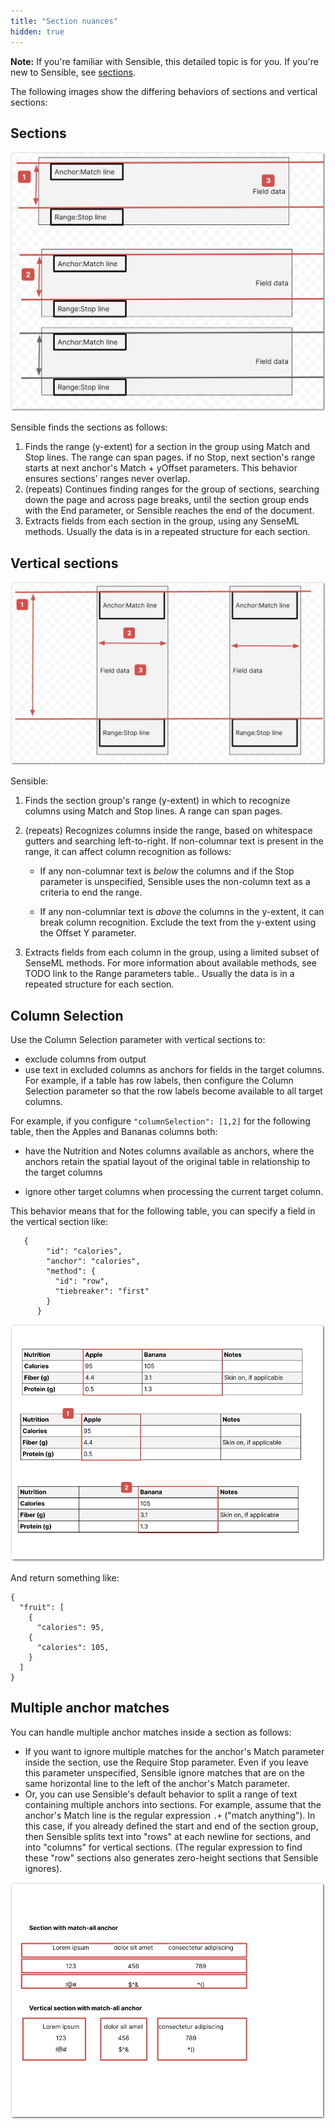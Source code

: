 ```yaml
---
title: "Section nuances"
hidden: true
---
```


**Note:** If you're familiar with Sensible, this detailed topic is for you. If you're new to Sensible, see [sections](doc:sections).

The following images show the differing behaviors of sections and vertical sections:

Sections
-----

![Click to enlarge](https://raw.githubusercontent.com/sensible-hq/sensible-docs/main/readme-sync/assets/v0/images/final/sections_concept_horizontal.png)

Sensible finds the sections as follows:

1. Finds the range (y-extent) for a section in the group using Match and Stop lines. The range  can span pages. if no Stop, next section's range starts at next anchor's Match + yOffset parameters. This behavior ensures sections’ ranges never overlap. 
2.  (repeats) Continues finding ranges for the group of sections, searching down the page and across page breaks, until the section group ends with the End parameter, or Sensible reaches the end of the document.
3. Extracts fields from each section in the group, using any SenseML methods. Usually the data is in a repeated structure for each section.

 

Vertical sections
-----



![Click to enlarge](https://raw.githubusercontent.com/sensible-hq/sensible-docs/main/readme-sync/assets/v0/images/final/sections_concept_vertical.png)

Sensible:

1. Finds the section group's range (y-extent) in which to recognize columns using Match and Stop lines. A range can span pages.

2. (repeats) Recognizes columns inside the range, based on whitespace gutters and searching left-to-right.  If non-columnar text is present in the range, it can affect column recognition as follows:
   
   - If any non-columnar text is *below* the columns and if the Stop parameter is unspecified, Sensible uses the non-column text as a criteria to end the range. 

   - If any non-columnlar text is *above* the columns in the y-extent, it can break column recognition.  Exclude the text from the y-extent using the Offset Y parameter.
   
3. Extracts fields from each column in the group, using a limited subset of SenseML methods. For more information about available methods, see TODO link to the Range parameters table.. Usually the data is in a repeated structure for each section.

Column Selection
----

Use the Column Selection parameter with vertical sections to:

- exclude columns from output
- use text in excluded columns as anchors for fields in the target columns. For example, if a table has row labels, then configure the Column Selection parameter so that the row labels become available to all target columns.


For example, if you configure `"columnSelection": [1,2]` for the following table, then the Apples and Bananas columns both:

- have the Nutrition and Notes columns available as anchors, where the anchors retain the spatial layout of the original table in relationship to the target columns

- ignore other target columns when processing the current target column.

This behavior means that for the following table, you can specify a field in the vertical section like:

  ```
     {
          "id": "calories",
          "anchor": "calories",
          "method": {
            "id": "row",
            "tiebreaker": "first"
          }
        }
  ```

  

![Click to enlarge](https://raw.githubusercontent.com/sensible-hq/sensible-docs/main/readme-sync/assets/v0/images/final/vertical_section_column_selection.png)

And return something like:

 ```
 {
   "fruit": [
     {
       "calories": 95,
     {
       "calories": 105,
     }
   ]
 }
 ```



Multiple anchor matches
----

You can handle multiple anchor matches inside a section as follows:

- If you want to ignore multiple matches for the anchor's Match parameter inside the section, use the Require Stop parameter.  Even if you leave this parameter unspecified, Sensible ignore matches that are on the same horizontal line to the left of the anchor's Match parameter.
- Or, you can use Sensible's default behavior to split a range of text containing multiple anchors into sections. For example, assume that the anchor's Match line is the regular expression `.+` ("match anything"). In this case, if you already defined the start and end of the section group, then Sensible splits text into "rows" at each newline for sections, and into "columns" for vertical sections. (The regular expression to find these "row" sections also generates zero-height sections that Sensible ignores).

![Click to enlarge](https://raw.githubusercontent.com/sensible-hq/sensible-docs/main/readme-sync/assets/v0/images/final/sections_match_all_anchors.png)















